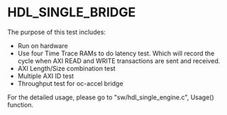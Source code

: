 # HDL_SINGLE_BRIDGE

The purpose of this test includes:
* Run on hardware
* Use four Time Trace RAMs to do latency test. Which will record the cycle when AXI READ and WRITE transactions are sent and received.
* AXI Length/Size combination test
* Multiple AXI ID test
* Throughput test for oc-accel bridge


For the detailed usage, please go to "sw/hdl_single_engine.c", Usage() function.
